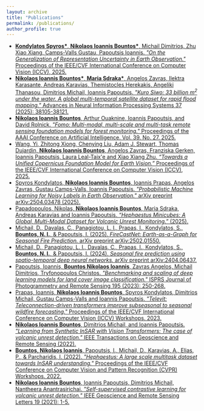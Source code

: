 ```yaml
---
layout: archive
title: "Publications"
permalink: /publications/
author_profile: true
---
```

- [**Kondylatos Spyros\***, **Nikolaos Ioannis Bountos\***, Michail Dimitrios, Zhu Xiao Xiang, Camps-Valls Gustau, Papoutsis Ioannis. *"On the Generalization of Representation Uncertainty in Earth Observation."* Proceedings of the IEEE/CVF International Conference on Computer Vision (ICCV), 2025.](https://arxiv.org/abs/2503.07082)
- [**Nikolaos Ioannis Bountos\***, **Maria Sdraka\***, Angelos Zavras, Ilektra Karasante, Andreas Karavias, Themistocles Herekakis, Angeliki Thanasou, Dimitrios Michail, Ioannis Papoutsis. *"Kuro Siwo: 33 billion $m^2$ under the water. A global multi-temporal satellite dataset for rapid flood mapping."* Advances in Neural Information Processing Systems 37 (2025): 38105-38121.](https://arxiv.org/pdf/2311.12056.pdf)
- [**Nikolaos Ioannis Bountos**, Arthur Ouaknine, Ioannis Papoutsis, and David Rolnick. *"Fomo: Multi-modal, multi-scale and multi-task remote sensing foundation models for forest monitoring."* Proceedings of the AAAI Conference on Artificial Intelligence. Vol. 39. No. 27. 2025.](https://arxiv.org/pdf/2312.10114.pdf)
- [Wang, Yi, Zhitong Xiong, Chenying Liu, Adam J. Stewart, Thomas Dujardin, **Nikolaos Ioannis Bountos**, Angelos Zavras, Franziska Gerken, Ioannis Papoutsis, Laura Leal-Taix'e and Xiao Xiang Zhu. *“Towards a Unified Copernicus Foundation Model for Earth Vision.”* Proceedings of the IEEE/CVF International Conference on Computer Vision (ICCV), 2025.](https://arxiv.org/abs/2503.11849)
- [Spyros Kondylatos, **Nikolaos Ioannis Bountos**, Ioannis Prapas, Angelos Zavras, Gustau Camps-Valls, Ioannis Papoutsis. *"Probabilistic Machine Learning for Noisy Labels in Earth Observation."* arXiv preprint arXiv:2504.03478 (2025).](https://arxiv.org/abs/2504.03478)
- [Papadopoulos, Nikolas, **Nikolaos Ioannis Bountos**, Maria Sdraka, Andreas Karavias and Ioannis Papoutsis. *“Hephaestus Minicubes: A Global, Multi-Modal Dataset for Volcanic Unrest Monitoring.”* (2025).](https://arxiv.org/abs/2505.17782)
- [Michail, D., Davalas, C., Panagiotou, L. I., Prapas, I., Kondylatos, S., **Bountos, N. I.**, & Papoutsis, I. (2025). *FireCastNet: Earth-as-a-Graph for Seasonal Fire Prediction.* arXiv preprint arXiv:2502.01550.](https://arxiv.org/abs/2502.01550?)
- [Michail, D., Panagiotou, L. I., Davalas, C., Prapas, I., Kondylatos, S., **Bountos, N. I.**, & Papoutsis, I. (2024). *Seasonal fire prediction using spatio-temporal deep neural networks.* arXiv preprint arXiv:2404.06437.](https://arxiv.org/abs/2404.06437)
- [Papoutsis, Ioannis, **Bountos Nikolaos Ioannis**, Zavras Angelos, Michail Dimitrios, Tryfonopoulos Christos. *"Benchmarking and scaling of deep learning models for land cover image classification."* ISPRS Journal of Photogrammetry and Remote Sensing 195 (2023): 250-268.](https://www.sciencedirect.com/science/article/pii/S0924271622003057)
- [Prapas, Ioannis, **Nikolaos Ioannis Bountos**, Spyros Kondylatos, Dimitrios Michail, Gustau Camps-Valls and Ioannis Papoutsis. *"Televit: Teleconnection-driven transformers improve subseasonal to seasonal wildfire forecasting."* Proceedings of the IEEE/CVF International Conference on Computer Vision (ICCV) Workshops. 2023.](https://arxiv.org/pdf/2306.10940.pdf)
- [**Nikolaos Ioannis Bountos**, Dimitrios Michail, and Ioannis Papoutsis. *"Learning from Synthetic InSAR with Vision Transformers: The case of volcanic unrest detection."* IEEE Transactions on Geoscience and Remote Sensing (2022).](https://ieeexplore.ieee.org/document/9791383)
- [**Bountos, Nikolaos Ioannis**, Papoutsis, I., Michail, D., Karavias, A., Elias, P., & Parcharidis, I. (2022). *"Hephaestus: A large scale multitask dataset towards InSAR understanding."* Proceedings of the IEEE/CVF Conference on Computer Vision and Pattern Recognition (CVPR) Workshops. 2022.](https://openaccess.thecvf.com/content/CVPR2022W/EarthVision/papers/Bountos_Hephaestus_A_Large_Scale_Multitask_Dataset_Towards_InSAR_Understanding_CVPRW_2022_paper.pdf)
- [**Nikolaos Ioannis Bountos**, Ioannis Papoutsis, Dimitrios Michail, Nantheera Anantrasirichai. *"Self-supervised contrastive learning for volcanic unrest detection."* IEEE Geoscience and Remote Sensing Letters 19 (2021): 1-5.](https://ieeexplore.ieee.org/abstract/document/9517282)
